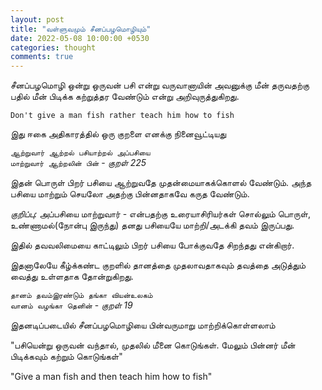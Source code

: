 ```yaml
---
layout: post
title: "வள்ளுவமும் சீனப்பழமொழியும்"
date: 2022-05-08 10:00:00 +0530
categories: thought
comments: true
---
```

சீனப்பழமொழி ஒன்று ஒருவன் பசி என்று வருவானாயின் அவனுக்கு மீன் தருவதற்கு பதில் மீன் பிடிக்க கற்றுத்தர வேண்டும் என்று அறிவுருத்துகிறது.

`Don't give a man fish rather teach him how to fish`

இது ஈகை அதிகாரத்தில் ஒரு குறளை எனக்கு நினைவூட்டியது

`ஆற்றுவார் ஆற்றல் பசியாற்றல் அப்பசியை`<br>
`மாற்றுவார் ஆற்றலின் பின்` - <i>குறள் 225</i>

இதன் பொருள் பிறர் பசியை ஆற்றுவதே முதன்மையாகக்கொளல் வேண்டும். அந்த பசியை மாற்றும் செயலோ அதற்கு பின்னதாகவே கருத வேண்டும்.

<i>குறிப்பு:</i>
அப்பசியை மாற்றுவார் - என்பதற்கு உரையாசிரியர்கள் சொல்லும் பொருள், உண்ணாமல்(நோன்பு இருந்து) தனது பசியையே மாற்றி/அடக்கி தவம் இருப்பது.

இதில் தவவலிமையை காட்டிலும் பிறர் பசியை போக்குவதே சிறந்தது என்கிறார்.

இதனாலேயே கீழ்க்கண்ட குறளில் தானத்தை முதலாவதாகவும் தவத்தை அடுத்தும் வைத்து உள்ளதாக தோன்றுகிறது.



`தானம் தவம்இரண்டும் தங்கா வியன்உலகம்`<br>
`வானம் வழங்கா தெனின்` - <i>குறள் 19</i>

இதனடிப்படையில் சீனப்பழமொழியை பின்வருமாறு மாற்றிக்கொள்ளலாம்

"பசியென்று ஒருவன் வந்தால், முதலில் மீனை கொடுங்கள். மேலும் பின்னர் மீன் பிடிக்கவும் கற்றும் கொடுங்கள்"

"Give a man fish and then teach him how to fish"